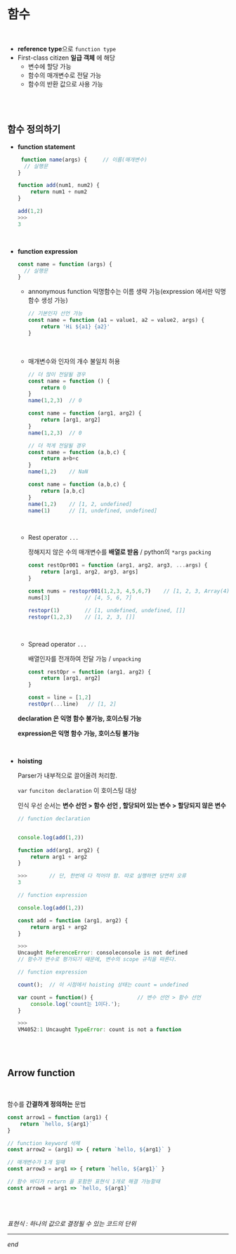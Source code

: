 # 함수

<br>

- **reference type**으로 `function type`
- First-class citizen **일급 객체** 에 해당
  - 변수에 할당 가능
  - 함수의 매개변수로 전달 가능
  - 함수의 반환 값으로 사용 가능

<br>

<br>

## 함수 정의하기

- **function statement**

  ```javascript
   function name(args) {     // 이름(매개변수)
  	// 실행문
  }
  ```

  ```javascript
  function add(num1, num2) {
      return num1 + num2
  }
  
  add(1,2)
  >>>
  3
  ```

<br>

- **function expression**

  ```javascript
  const name = function (args) {
  	// 실행문
  }
  ```

  - annonymous function 익명함수는 이름 생략 가능(expression 에서만 익명함수 생성 가능)

    ```javascript
    // 기본인자 선언 가능
    const name = function (a1 = value1, a2 = value2, args) {
    	return 'Hi ${a1} {a2}'
    }
    ```

  <br>

  - 매개변수와 인자의 개수 불일치 허용

    ```javascript
    // 더 많이 전달될 경우
    const name = function () {
    	return 0
    }
    name(1,2,3)  // 0
    
    const name = function (arg1, arg2) {
        return [arg1, arg2]
    }
    name(1,2,3)  // 0
    ```

    ```javascript
    // 더 적게 전달될 경우
    const name = function (a,b,c) {
        return a+b+c
    }
    name(1,2)    // NaN
    
    const name = function (a,b,c) {
    	return [a,b,c]
    }
    name(1,2)    // [1, 2, undefined]
    name(1)      // [1, undefined, undefined]
    ```

  <br>

  - Rest operator `...`

    정해지지 않은 수의 매개변수를 **배열로 받음** / python의 `*args` `packing`

    ```javascript
    const restOpr001 = function (arg1, arg2, arg3, ...args) {
        return [arg1, arg2, arg3, args]
    }
    
    const nums = restopr001(1,2,3, 4,5,6,7)    // [1, 2, 3, Array(4)]
    nums[3]           // [4, 5, 6, 7]
    
    restopr(1)        // [1, undefined, undefined, []]
    restopr(1,2,3)    // [1, 2, 3, []]
    ```

  <br>

  - Spread operator `...`

    배열인자를 전개하여 전달 가능 / `unpacking`

    ```javascript
    const restOpr = function (arg1, arg2) {
        return [arg1, arg2]
    }
    
    const = line = [1,2]
    restOpr(...line)   // [1, 2]
    ```

  **declaration 은 익명 함수 불가능, 호이스팅 가능**

  **expression은 익명 함수 가능, 호이스팅 불가능**

<br>

- **hoisting**

  Parser가 내부적으로 끌어올려 처리함.

  `var` `funciton declaration` 이 호이스팅 대상

  인식 우선 순서는 **변수 선언 > 함수 선언 , 할당되어 있는 변수 > 할당되지 않은 변수**

  ```javascript
  // function declaration
  
  
  console.log(add(1,2))
  
  function add(arg1, arg2) {
      return arg1 + arg2
  }
  
  >>>       // 단, 한번에 다 적어야 함. 따로 실행하면 당연히 오류
  3
  ```

  ```javascript
  // function expression
  
  console.log(add(1,2))
  
  const add = function (arg1, arg2) {
      return arg1 + arg2
  }
  
  >>>       
  Uncaught ReferenceError: consoleconsole is not defined 
  // 함수가 변수로 평가되기 때문에, 변수의 scope 규칙을 따른다.
  ```

  ```javascript
  // function expression
  
  count();  // 이 시점에서 hoisting 상태는 count = undefined
  
  var count = function() {              // 변수 선언 > 함수 선언
      console.log('count는 1이다.');
  }
  
  >>>
  VM4052:1 Uncaught TypeError: count is not a function
  ```

<br>

<br>

## Arrow function

<br>

함수를 **간결하게 정의하는** 문법

```javascript
const arrow1 = function (arg1) {
    return `hello, ${arg1}`
}

// function keyword 삭제
const arrow2 = (arg1) => { return `hello, ${arg1}` }

// 매개변수가 1개 일때
const arrow3 = arg1 => { return `hello, ${arg1}` }

// 함수 바디가 return 을 포함한 표현식 1개로 해결 가능할때
const arrow4 = arg1 => `hello, ${arg1}`
```

<br>

<br>

*표현식 : 하나의 값으로 결정될 수 있는 코드의 단위*

---

*end*